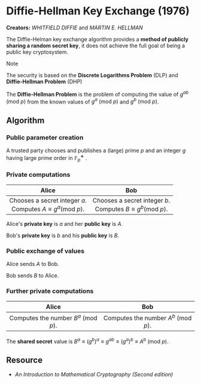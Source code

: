 # Diffie-Hellman Key Exchange (1976)

**Creators:** *WHITFIELD DIFFIE* and *MARTIN E. HELLMAN*

The Diffie-Helman key exchange algorithm provides a **method of publicly sharing a random secret key**, it does not achieve the full goal of being a public key cryptosystem.

> [!NOTE] 
> The security is based on the **Discrete Logarithms Problem** (DLP) and **Diffie-Hellman Problem** (DHP)

The **Diffie-Hellman Problem** is the problem of computing the value of $g^{ab}\text{ (mod }p\text{)}$ from the known values of $g^a\text{ (mod }p\text{)}$ and $g^b\text{ (mod }p\text{)}$.

## Algorithm

### Public parameter creation

A trusted party chooses and publishes a (large) prime $p$
and an integer $g$ having large prime order in $\mathbb{F}^∗_p$ .

### Private computations

|                        Alice                        |                         Bob                         |
|:---------------------------------------------------:|:---------------------------------------------------:|
| Chooses a secret integer $a$. <br/> Computes $A \equiv g^a \text{(mod }p\text{)}$. | Chooses a secret integer $b$. <br/> Computes $B \equiv g^b \text{(mod }p\text{)}$. |

Alice's **private key** is $a$ and her **public key** is $A$.

Bob's **private key** is $b$ and his **public key** is $B$.

### Public exchange of values

Alice sends $A$ to Bob.

Bob sends $B$ to Alice.

### Further private computations

|              Alice              |               Bob              |
|:-------------------------------:|:------------------------------:|
| Computes the number $B^a \text{ (mod }p\text{)}$. | Computes the number $A^b \text{ (mod }p\text{)}$. |

The **shared secret** value is $B^a \equiv (g^b)^a \equiv g^{ab} \equiv (g^a)^b \equiv A^b \text{ (mod }p\text{)}.$

## Resource

- *An Introduction to Mathematical Cryptography (Second edition)*

